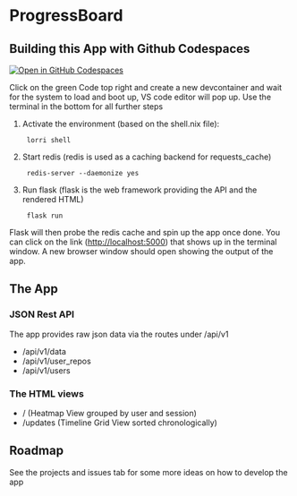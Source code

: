 # ProgressBoard

## Building this App with Github Codespaces

[![Open in GitHub Codespaces](https://github.com/codespaces/badge.svg)](https://github.com/codespaces/new?hide_repo_select=true&ref=main&repo=552555575)

Click on the green Code top right and create a new devcontainer and wait for the system to load and boot up, VS code editor will pop up. Use the terminal in the bottom for all further steps

1. Activate the environment (based on the shell.nix file):

        lorri shell

2. Start redis (redis is used as a caching backend for requests_cache)

        redis-server --daemonize yes

3. Run flask (flask is the web framework providing the API and the rendered HTML)

        flask run

Flask will then probe the redis cache and spin up the app once done. You can click on the link (<http://localhost:5000>) that shows up in the terminal window. A new browser window should open showing the output of the app.

## The App

### JSON Rest API

The app provides raw json data via the routes under /api/v1

- /api/v1/data
- /api/v1/user_repos
- /api/v1/users

### The HTML views

- / (Heatmap View grouped by user and session)
- /updates (Timeline Grid View sorted chronologically)

## Roadmap

See the projects and issues tab for some more ideas on how to develop the app
